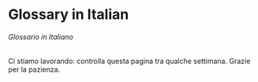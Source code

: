 Glossary in Italian
=======================

###### Glossario in Italiano
Ci stiamo lavorando: controlla questa pagina tra qualche settimana. Grazie per la pazienza.